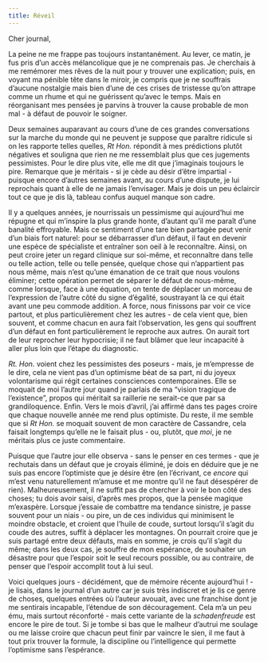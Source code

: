 ```yaml
---
title: Réveil
---
```

Cher journal,

La peine ne me frappe pas toujours instantanément. Au lever, ce matin, je fus
pris d’un accès mélancolique que je ne comprenais pas. Je cherchais à me
remémorer mes rêves de la nuit pour y trouver une explication; puis, en voyant
ma pénible tête dans le miroir, je compris que je ne souffrais d’aucune
nostalgie mais bien d’une de ces crises de tristesse qu’on attrape comme un
rhume et qui ne guérissent qu’avec le temps. Mais en réorganisant mes pensées
je parvins à trouver la cause probable de mon mal - à défaut de pouvoir le
soigner.

Deux semaines auparavant au cours d’une de ces grandes conversations sur la
marche du monde qui ne peuvent je suppose que paraître ridicule si on les
rapporte telles quelles, *Rt Hon.* répondit à mes prédictions plutôt négatives
et souligna que rien ne me ressemblait plus que ces jugements pessimistes. Pour
le dire plus vite, elle me dit que j’imaginais toujours le pire. Remarque que
je méritais - si je cède au désir d’être impartial - puisque encore d’autres
semaines avant, au cours d’une dispute, je lui reprochais quant à elle de ne
jamais l’envisager. Mais je dois un peu éclaircir tout ce que je dis là,
tableau confus auquel manque son cadre.

Il y a quelques années, je nourrissais un pessimisme qui aujourd’hui me répugne
et qui m’inspire la plus grande honte, d’autant qu’il me paraît d’une banalité
effroyable. Mais ce sentiment d’une tare bien partagée peut venir d’un biais
fort naturel: pour se débarrasser d’un défaut, il faut en devenir une espèce de
spécialiste et entraîner son oeil à le reconnaître. Ainsi, on peut croire jeter
un regard clinique sur soi-même, et reconnaître dans telle ou telle action,
telle ou telle pensée, quelque chose qui n’appartient pas nous même, mais n’est
qu’une émanation de ce trait que nous voulons éliminer; cette opération permet
de séparer le défaut de nous-même, comme lorsque, face à une équation, on tente
de déplacer un morceau de l’expression de l’autre côté du signe d’égalité,
soustrayant là ce qui était avant une peu commode addition. A force, nous
finissons par voir ce vice partout, et plus particulièrement chez les autres -
de cela vient que, bien souvent, et comme chacun en aura fait l’observation,
les gens qui souffrent d’un défaut en font particulièrement le reproche aux
autres. On aurait tort de leur reprocher leur hypocrisie; il ne faut blâmer que
leur incapacité à aller plus loin que l’étape du diagnostic.

*Rt. Hon.* voient chez les pessimistes des poseurs - mais, je m’empresse de le
dire, cela ne vient pas d’un optimisme béat de sa part, ni du joyeux
volontarisme qui régit certaines consciences contemporaines. Elle se moquait de
moi l’autre jour quand je parlais de ma “vision tragique de l’existence”,
propos qui méritait sa raillerie ne serait-ce que par sa grandiloquence. Enfin.
Vers le mois d’avril, j’ai affirmé dans tes pages croire que chaque nouvelle
année me rend plus optimiste. Du reste, il me semble que si *Rt Hon.* se
moquait souvent de mon caractère de Cassandre, cela faisait longtemps qu’elle
ne le faisait plus - ou, plutôt, que *moi*, je ne méritais plus ce juste
commentaire.

Puisque que l’autre jour elle observa - sans le penser en ces termes - que je
rechutais dans un défaut que je croyais éliminé, je dois en déduire que je ne
suis pas encore l’optimiste que je désire être (en l’écrivant, ce *encore* qui
m’est venu naturellement m’amuse et me montre qu’il ne faut désespérer de
rien). Malheureusement, il ne suffit pas de chercher à voir le bon côté des
choses; tu dois avoir saisi, d’après mes propos, que la pensée magique
m’exaspère. Lorsque j’essaie de combattre ma tendance sinistre, je passe
souvent pour un niais - ou pire, un de ces individus qui minimisent le moindre
obstacle, et croient que l’huile de coude, surtout lorsqu’il s’agit du coude
des autres, suffit à déplacer les montagnes. On pourrait croire que je suis
partagé entre deux défauts, mais en somme, je crois qu’il s’agit du même; dans
les deux cas, je souffre de mon espérance, de souhaiter un désastre pour que
l’espoir soit le seul recours possible, ou au contraire, de penser que l’espoir
accomplit tout à lui seul.

Voici quelques jours - décidément, que de mémoire récente aujourd’hui ! - je
lisais, dans le journal d’un autre car je suis très indiscret et je lis ce
genre de choses, quelques entrées où l’auteur avouait, avec une franchise dont
je me sentirais incapable, l’étendue de son découragement. Cela m’a un peu ému,
mais surtout réconforté - mais cette variante de la *schadenfreude* est encore
le pire de tout. Si je tombe si bas que le malheur d’autrui me soulage ou me
laisse croire que chacun peut finir par vaincre le sien, il me faut à tout prix
trouver la formule, la discipline ou l’intelligence qui permette l’optimisme
sans l’espérance. 
